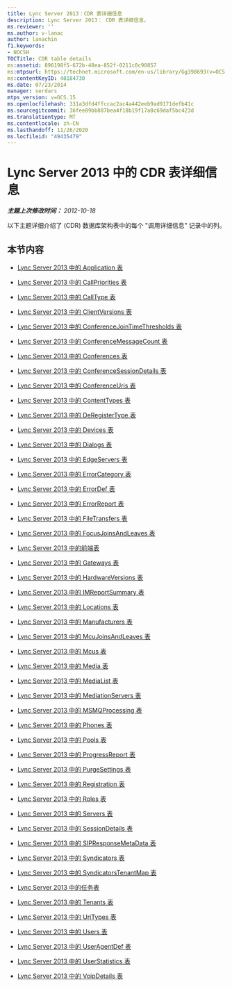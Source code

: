 ```yaml
---
title: Lync Server 2013：CDR 表详细信息
description: Lync Server 2013： CDR 表详细信息。
ms.reviewer: ''
ms.author: v-lanac
author: lanachin
f1.keywords:
- NOCSH
TOCTitle: CDR table details
ms:assetid: 896198f5-672b-48ea-852f-0211c0c90857
ms:mtpsurl: https://technet.microsoft.com/en-us/library/Gg398693(v=OCS.15)
ms:contentKeyID: 48184730
ms.date: 07/23/2014
manager: serdars
mtps_version: v=OCS.15
ms.openlocfilehash: 331a3dfd4ffccac2ac4a442eeb9ad9171defb41c
ms.sourcegitcommit: 36fee89bb887bea4f18b19f17a8c69daf5bc423d
ms.translationtype: MT
ms.contentlocale: zh-CN
ms.lasthandoff: 11/26/2020
ms.locfileid: "49435479"
---
```

# <a name="cdr-table-details-in-lync-server-2013"></a>Lync Server 2013 中的 CDR 表详细信息

<div data-xmlns="http://www.w3.org/1999/xhtml">

<div class="topic" data-xmlns="http://www.w3.org/1999/xhtml" data-msxsl="urn:schemas-microsoft-com:xslt" data-cs="https://msdn.microsoft.com/">

<div data-asp="https://msdn2.microsoft.com/asp">



</div>

<div id="mainSection">

<div id="mainBody">

<span> </span>

_**主题上次修改时间：** 2012-10-18_

以下主题详细介绍了 (CDR) 数据库架构表中的每个 "调用详细信息" 记录中的列。

<div>

## <a name="in-this-section"></a>本节内容

  - [Lync Server 2013 中的 Application 表](lync-server-2013-application-table.md)

  - [Lync Server 2013 中的 CallPriorities 表](lync-server-2013-callpriorities-table.md)

  - [Lync Server 2013 中的 CallType 表](lync-server-2013-calltype-table.md)

  - [Lync Server 2013 中的 ClientVersions 表](lync-server-2013-clientversions-table.md)

  - [Lync Server 2013 中的 ConferenceJoinTimeThresholds 表](lync-server-2013-conferencejointimethresholds-table.md)

  - [Lync Server 2013 中的 ConferenceMessageCount 表](lync-server-2013-conferencemessagecount-table.md)

  - [Lync Server 2013 中的 Conferences 表](lync-server-2013-conferences-table.md)

  - [Lync Server 2013 中的 ConferenceSessionDetails 表](lync-server-2013-conferencesessiondetails-table.md)

  - [Lync Server 2013 中的 ConferenceUris 表](lync-server-2013-conferenceuris-table.md)

  - [Lync Server 2013 中的 ContentTypes 表](lync-server-2013-contenttypes-table.md)

  - [Lync Server 2013 中的 DeRegisterType 表](lync-server-2013-deregistertype-table.md)

  - [Lync Server 2013 中的 Devices 表](lync-server-2013-devices-table.md)

  - [Lync Server 2013 中的 Dialogs 表](lync-server-2013-dialogs-table.md)

  - [Lync Server 2013 中的 EdgeServers 表](lync-server-2013-edgeservers-table.md)

  - [Lync Server 2013 中的 ErrorCategory 表](lync-server-2013-errorcategory-table.md)

  - [Lync Server 2013 中的 ErrorDef 表](lync-server-2013-errordef-table.md)

  - [Lync Server 2013 中的 ErrorReport 表](lync-server-2013-errorreport-table.md)

  - [Lync Server 2013 中的 FileTransfers 表](lync-server-2013-filetransfers-table.md)

  - [Lync Server 2013 中的 FocusJoinsAndLeaves 表](lync-server-2013-focusjoinsandleaves-table.md)

  - [Lync Server 2013 中的前端表](lync-server-2013-frontend-table.md)

  - [Lync Server 2013 中的 Gateways 表](lync-server-2013-gateways-table.md)

  - [Lync Server 2013 中的 HardwareVersions 表](lync-server-2013-hardwareversions-table.md)

  - [Lync Server 2013 中的 IMReportSummary 表](lync-server-2013-imreportsummary-table.md)

  - [Lync Server 2013 中的 Locations 表](lync-server-2013-locations-table.md)

  - [Lync Server 2013 中的 Manufacturers 表](lync-server-2013-manufacturers-table.md)

  - [Lync Server 2013 中的 McuJoinsAndLeaves 表](lync-server-2013-mcujoinsandleaves-table.md)

  - [Lync Server 2013 中的 Mcus 表](lync-server-2013-mcus-table.md)

  - [Lync Server 2013 中的 Media 表](lync-server-2013-media-table.md)

  - [Lync Server 2013 中的 MediaList 表](lync-server-2013-medialist-table.md)

  - [Lync Server 2013 中的 MediationServers 表](lync-server-2013-mediationservers-table.md)

  - [Lync Server 2013 中的 MSMQProcessing 表](lync-server-2013-msmqprocessing-table.md)

  - [Lync Server 2013 中的 Phones 表](lync-server-2013-phones-table.md)

  - [Lync Server 2013 中的 Pools 表](lync-server-2013-pools-table.md)

  - [Lync Server 2013 中的 ProgressReport 表](lync-server-2013-progressreport-table.md)

  - [Lync Server 2013 中的 PurgeSettings 表](lync-server-2013-purgesettings-table.md)

  - [Lync Server 2013 中的 Registration 表](lync-server-2013-registration-table.md)

  - [Lync Server 2013 中的 Roles 表](lync-server-2013-roles-table.md)

  - [Lync Server 2013 中的 Servers 表](lync-server-2013-servers-table.md)

  - [Lync Server 2013 中的 SessionDetails 表](lync-server-2013-sessiondetails-table.md)

  - [Lync Server 2013 中的 SIPResponseMetaData 表](lync-server-2013-sipresponsemetadata-table.md)

  - [Lync Server 2013 中的 Syndicators 表](lync-server-2013-syndicators-table.md)

  - [Lync Server 2013 中的 SyndicatorsTenantMap 表](lync-server-2013-syndicatorstenantmap-table.md)

  - [Lync Server 2013 中的任务表](lync-server-2013-task-table.md)

  - [Lync Server 2013 中的 Tenants 表](lync-server-2013-tenants-table.md)

  - [Lync Server 2013 中的 UriTypes 表](lync-server-2013-uritypes-table.md)

  - [Lync Server 2013 中的 Users 表](lync-server-2013-users-table.md)

  - [Lync Server 2013 中的 UserAgentDef 表](lync-server-2013-useragentdef-table.md)

  - [Lync Server 2013 中的 UserStatistics 表](lync-server-2013-userstatistics-table.md)

  - [Lync Server 2013 中的 VoipDetails 表](lync-server-2013-voipdetails-table.md)

</div>

</div>

<span> </span>

</div>

</div>

</div>

